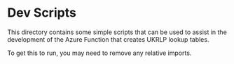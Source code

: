 Dev Scripts
============

This directory contains some simple scripts that can be used to assist in the
development of the Azure Function that creates UKRLP lookup tables.

To get this to run, you may need to remove any relative imports.

